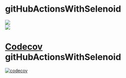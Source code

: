 # gitHubActionsWithSelenoid
<img src="https://github.com/oshcherbina17/gitHubActionsWithSelenoid/workflows/SelenoidTest/badge.svg?branch=master"><br>
<img src="https://github.com/oshcherbina17/gitHubActionsWithSelenoid/workflows/publishTestResult/badge.svg?branch=master"><br>
# [Codecov](https://codecov.io) gitHubActionsWithSelenoid
[![codecov](https://codecov.io/github/codecov/gitHubActionsWithSelenoid/branch/master/publishTestResult/badge.svg?token=ob1cArXXM6)](https://app.codecov.io/github/codecov/gitHubActionsWithSelenoid)
